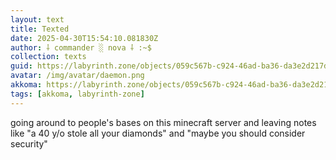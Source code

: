 ```yaml
---
layout: text
title: Texted
date: 2025-04-30T15:54:10.081830Z
author: ⸸ commander ░ nova ⸸ :~$
collection: texts
guid: https://labyrinth.zone/objects/059c567b-c924-46ad-ba36-da3e2d217d01
avatar: /img/avatar/daemon.png
akkoma: https://labyrinth.zone/objects/059c567b-c924-46ad-ba36-da3e2d217d01
tags: [akkoma, labyrinth-zone]
---
```


<p>going around to people's bases on this minecraft server and leaving notes like "a 40 y/o stole all your diamonds" and "maybe you should consider security"</p>